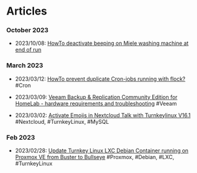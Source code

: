 
# Articles

### October 2023

* 2023/10/08: [HowTo deactivate beeping on Miele washing machine at end of run](articles/20231008-HowTo-deactivate-beeping-on-Miele-Wasching-Machine.md)

### March 2023

* 2023/03/12: [HowTo prevent duplicate Cron-jobs running with flock?](articles/20230312-HowTo-prevent-duplicate-cron-jobs-running-with-flock.md) #Cron

* 2023/03/09: [Veeam Backup & Replication Community Edition for HomeLab - hardware requirements and troubleshooting](articles/20230309-Veeam-Backup-and-Replication-Community-Edition-Hardware-Requirements.md) #Veeam

* 2023/03/02: [Activate Emojis in Nextcloud Talk with Turnkeylinux V16.1](articles/20230302-Nextcloud-TurnkeyLinux-No-Emojis-Talk.md) #Nextcloud, #TurnkeyLinux, #MySQL

### Feb 2023

* 2023/02/28: [Update Turnkey Linux LXC Debian Container running on Proxmox VE from Buster to Bullseye](articles/20230228-Update-LXC-Debian-Container-running-on-Proxmox-VE-from-Buster-to-Bullseye.md) #Proxmox, #Debian, #LXC, #TurnkeyLinux
